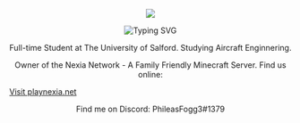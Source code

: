 <p align="center">
  <img src="https://avatars.githubusercontent.com/u/76670678?s=400&u=46adf4fbee62843a5028279a6b38a3eee890f24a&v=4"/>
</p>

<p align="center" href="https://git.io/typing-svg"><img src="https://readme-typing-svg.demolab.com?font=Lobster&pause=5&color=87CEEB&center=true&vCenter=true&width=435&lines=You'll Never Walk Alone" alt="Typing SVG" />
  
<p align="center" color="color=87CEEB">
  Full-time Student at The University of Salford. Studying Aircraft Enginnering. 
</p>
<p align="center" color="color=87CEEB">
  Owner of the Nexia Network - A Family Friendly Minecraft Server. Find us online:
</p>
<a align="center" color="color=87CEEB" href="https://playnexia.net/">Visit playnexia.net</a>
<p align="center" color="color=87CEEB">
  Find me on Discord: PhileasFogg3#1379
</p>  
